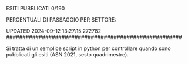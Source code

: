 ESITI PUBBLICATI 0/190 

PERCENTUALI DI PASSAGGIO PER SETTORE:

UPDATED 2024-09-12 13:27:15.272782
###################################################### 

Si tratta di un semplice script in python per controllare quando sono pubblicati gli esiti (ASN 2021, sesto quadrimestre).

